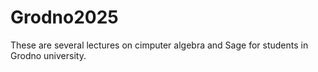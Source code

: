 # Grodno2025
These are several lectures on cimputer algebra and Sage for students in Grodno university.

